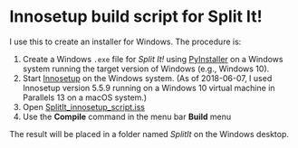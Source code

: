 Innosetup build script for Split It!
===============================

I use this to create an installer for Windows. The procedure is:

1. Create a Windows `.exe` file for _Split It!_ using [PyInstaller](http://www.pyinstaller.org) on a Windows system running the target version of Windows (e.g., Windows 10).
2. Start [Innosetup](http://www.jrsoftware.org/isinfo.php) on the Windows system.  (As of 2018-06-07, I used Innosetup version 5.5.9 running on a Windows 10 virtual machine in Parallels 13 on a macOS system.)
3. Open [SplitIt_innosetup_script.iss](./SplitIt_innosetup_script.iss)
4. Use the **Compile** command in the menu bar **Build** menu

The result will be placed in a folder named _SplitIt_ on the Windows desktop.
